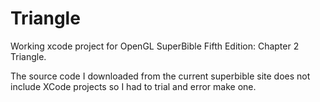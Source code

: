 # Triangle

Working xcode project for OpenGL SuperBible Fifth Edition: Chapter 2 Triangle.

The source code I downloaded from the current superbible site does not include XCode projects so I had to trial and error make one.
